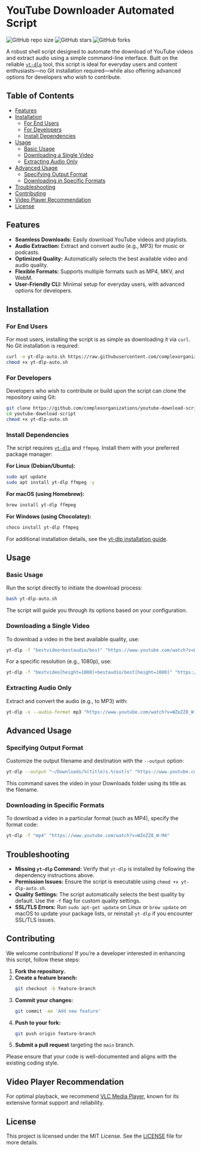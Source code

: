# YouTube Downloader Automated Script

![GitHub repo size](https://img.shields.io/github/repo-size/complexorganizations/youtube-download-script)
![GitHub stars](https://img.shields.io/github/stars/complexorganizations/youtube-download-script?style=social)
![GitHub forks](https://img.shields.io/github/forks/complexorganizations/youtube-download-script?style=social)

A robust shell script designed to automate the download of YouTube videos and extract audio using a simple command-line interface. Built on the reliable [`yt-dlp`](https://github.com/yt-dlp/yt-dlp) tool, this script is ideal for everyday users and content enthusiasts—no Git installation required—while also offering advanced options for developers who wish to contribute.

## Table of Contents

- [Features](#features)
- [Installation](#installation)
  - [For End Users](#for-end-users)
  - [For Developers](#for-developers)
  - [Install Dependencies](#install-dependencies)
- [Usage](#usage)
  - [Basic Usage](#basic-usage)
  - [Downloading a Single Video](#downloading-a-single-video)
  - [Extracting Audio Only](#extracting-audio-only)
- [Advanced Usage](#advanced-usage)
  - [Specifying Output Format](#specifying-output-format)
  - [Downloading in Specific Formats](#downloading-in-specific-formats)
- [Troubleshooting](#troubleshooting)
- [Contributing](#contributing)
- [Video Player Recommendation](#video-player-recommendation)
- [License](#license)

## Features

- **Seamless Downloads:** Easily download YouTube videos and playlists.
- **Audio Extraction:** Extract and convert audio (e.g., MP3) for music or podcasts.
- **Optimized Quality:** Automatically selects the best available video and audio quality.
- **Flexible Formats:** Supports multiple formats such as MP4, MKV, and WebM.
- **User-Friendly CLI:** Minimal setup for everyday users, with advanced options for developers.

## Installation

### For End Users

For most users, installing the script is as simple as downloading it via `curl`. No Git installation is required:

```bash
curl -o yt-dlp-auto.sh https://raw.githubusercontent.com/complexorganizations/youtube-download-script/main/yt-dlp-auto.sh
chmod +x yt-dlp-auto.sh
```

### For Developers

Developers who wish to contribute or build upon the script can clone the repository using Git:

```bash
git clone https://github.com/complexorganizations/youtube-download-script.git
cd youtube-download-script
chmod +x yt-dlp-auto.sh
```

### Install Dependencies

The script requires [`yt-dlp`](https://github.com/yt-dlp/yt-dlp) and `ffmpeg`. Install them with your preferred package manager:

**For Linux (Debian/Ubuntu):**

```bash
sudo apt update
sudo apt install yt-dlp ffmpeg -y
```

**For macOS (using Homebrew):**

```bash
brew install yt-dlp ffmpeg
```

**For Windows (using Chocolatey):**

```bash
choco install yt-dlp ffmpeg
```

For additional installation details, see the [yt-dlp installation guide](https://github.com/yt-dlp/yt-dlp#installation).

## Usage

### Basic Usage

Run the script directly to initiate the download process:

```bash
bash yt-dlp-auto.sh
```

The script will guide you through its options based on your configuration.

### Downloading a Single Video

To download a video in the best available quality, use:

```bash
yt-dlp -f "bestvideo+bestaudio/best" "https://www.youtube.com/watch?v=WZeZZ8_W-M4"
```

For a specific resolution (e.g., 1080p), use:

```bash
yt-dlp -f "bestvideo[height=1080]+bestaudio/best[height=1080]" "https://www.youtube.com/watch?v=WZeZZ8_W-M4"
```

### Extracting Audio Only

Extract and convert the audio (e.g., to MP3) with:

```bash
yt-dlp -x --audio-format mp3 "https://www.youtube.com/watch?v=WZeZZ8_W-M4"
```

## Advanced Usage

### Specifying Output Format

Customize the output filename and destination with the `--output` option:

```bash
yt-dlp --output "~/Downloads/%(title)s.%(ext)s" "https://www.youtube.com/watch?v=WZeZZ8_W-M4"
```

This command saves the video in your Downloads folder using its title as the filename.

### Downloading in Specific Formats

To download a video in a particular format (such as MP4), specify the format code:

```bash
yt-dlp -f "mp4" "https://www.youtube.com/watch?v=WZeZZ8_W-M4"
```

## Troubleshooting

- **Missing `yt-dlp` Command:** Verify that `yt-dlp` is installed by following the dependency instructions above.
- **Permission Issues:** Ensure the script is executable using `chmod +x yt-dlp-auto.sh`.
- **Quality Settings:** The script automatically selects the best quality by default. Use the `-f` flag for custom quality settings.
- **SSL/TLS Errors:** Run `sudo apt-get update` on Linux or `brew update` on macOS to update your package lists, or reinstall `yt-dlp` if you encounter SSL/TLS issues.

## Contributing

We welcome contributions! If you’re a developer interested in enhancing this script, follow these steps:

1. **Fork the repository.**
2. **Create a feature branch:**
   ```bash
   git checkout -b feature-branch
   ```
3. **Commit your changes:**
   ```bash
   git commit -am 'Add new feature'
   ```
4. **Push to your fork:**
   ```bash
   git push origin feature-branch
   ```
5. **Submit a pull request** targeting the `main` branch.

Please ensure that your code is well-documented and aligns with the existing coding style.

## Video Player Recommendation

For optimal playback, we recommend [VLC Media Player](https://www.videolan.org/), known for its extensive format support and reliability.

## License

This project is licensed under the MIT License. See the [LICENSE](https://github.com/complexorganizations/youtube-download-script/blob/main/license.md) file for more details.
